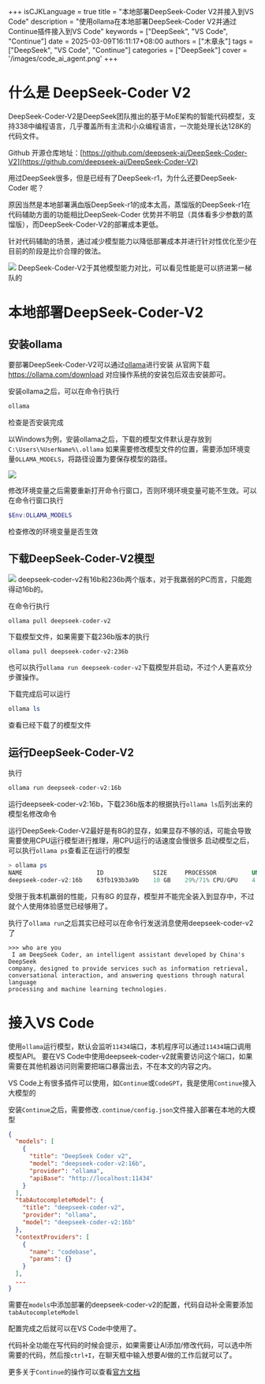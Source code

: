 +++
isCJKLanguage = true
title = "本地部署DeepSeek-Coder V2并接入到VS Code"
description = "使用ollama在本地部署DeepSeek-Coder V2并通过Continue插件接入到VS Code"
keywords = ["DeepSeek", "VS Code", "Continue"]
date = 2025-03-09T16:11:17+08:00
authors = ["木章永"]
tags = ["DeepSeek", "VS Code", "Continue"]
categories = ["DeepSeek"]
cover = '/images/code_ai_agent.png'
+++

# 什么是 DeepSeek-Coder V2
DeepSeek-Coder-V2是DeepSeek团队推出的基于MoE架构的智能代码模型，支持338中编程语言，几乎覆盖所有主流和小众编程语言，一次能处理长达128K的代码文件。

Github 开源仓库地址：[https://github.com/deepseek-ai/DeepSeek-Coder-V2](https://github.com/deepseek-ai/DeepSeek-Coder-V2)

用过DeepSeek很多，但是已经有了DeepSeek-r1，为什么还要DeepSeek-Coder 呢？

原因当然是本地部署满血版DeepSeek-r1的成本太高，蒸馏版的DeepSeek-r1在代码辅助方面的功能相比DeepSeek-Coder 优势并不明显（具体看多少参数的蒸馏版），而DeepSeek-Coder-V2的部署成本更低。

针对代码辅助的场景，通过减少模型能力以降低部署成本并进行针对性优化至少在目前的阶段是比价合理的做法。

![](/images/DeepSeek-Coder-V2性能比较.png)
DeepSeek-Coder-V2于其他模型能力对比，可以看见性能是可以挤进第一梯队的

# 本地部署DeepSeek-Coder-V2

## 安装ollama
要部署DeepSeek-Coder-V2可以通过[ollama](https://ollama.com/)进行安装
从官网下载 https://ollama.com/download 对应操作系统的安装包后双击安装即可。

安装ollama之后，可以在命令行执行
```PowerShell
ollama 
```
检查是否安装完成

以Windows为例，安装ollama之后，下载的模型文件默认是存放到`C:\Users\%UserName%\.ollama`
如果需要修改模型文件的位置，需要添加环境变量`OLLAMA_MODELS`，将路径设置为要保存模型的路径。

![](/images/配置OLLAMA环境bianl.png)

修改环境变量之后需要重新打开命令行窗口，否则环境环境变量可能不生效。可以在命令行窗口执行
```PowerShell
$Env:OLLAMA_MODELS
```
检查修改的环境变量是否生效

## 下载DeepSeek-Coder-V2模型
![](/images/DeepSeek-coder-v2模型版本.png)
deepseek-coder-v2有16b和236b两个版本，对于我羸弱的PC而言，只能跑得动16b的。

在命令行执行
```PowerShell
ollama pull deepseek-coder-v2
```
下载模型文件，如果需要下载236b版本的执行
```PoserShell
ollama pull deepseek-coder-v2:236b
```

也可以执行`ollama run deepseek-coder-v2`下载模型并启动，不过个人更喜欢分步骤操作。

下载完成后可以运行
```PowerShell
ollama ls
```
查看已经下载了的模型文件

## 运行DeepSeek-Coder-V2
执行
```PowerShell
ollama run deepseek-coder-v2:16b
```
运行deepseek-coder-v2:16b，下载236b版本的根据执行`ollama ls`后列出来的模型名修改命令

运行DeepSeek-Coder-V2最好是有8G的显存，如果显存不够的话，可能会导致需要使用CPU运行模型进行推理，用CPU运行的话速度会慢很多
启动模型之后，可以执行`ollama ps`查看正在运行的模型
```PowerShell
> ollama ps
NAME                     ID              SIZE     PROCESSOR          UNTIL             
deepseek-coder-v2:16b    63fb193b3a9b    10 GB    29%/71% CPU/GPU    4 minutes from now
```
受限于我本机羸弱的性能，只有8G 的显存，模型并不能完全装入到显存中，不过就个人使用体验感觉已经够用了。

执行了`ollama run`之后其实已经可以在命令行发送消息使用deepseek-coder-v2了
```
>>> who are you
 I am DeepSeek Coder, an intelligent assistant developed by China's DeepSeek
company, designed to provide services such as information retrieval,
conversational interaction, and answering questions through natural language
processing and machine learning technologies.
```


# 接入VS Code

使用`ollama`运行模型，默认会监听`11434`端口，本机程序可以通过`11434`端口调用模型API。
要在VS Code中使用deepseek-coder-v2就需要访问这个端口，如果需要在其他机器访问则需要把端口暴露出去，不在本文的内容之内。

VS Code上有很多插件可以使用，如`Continue`或`CodeGPT`，我是使用`Continue`接入大模型的

安装`Continue`之后，需要修改`.continue/config.json`文件接入部署在本地的大模型
```json
{
  "models": [
    {
      "title": "DeepSeek Coder v2",
      "model": "deepseek-coder-v2:16b",
      "provider": "ollama",
      "apiBase": "http://localhost:11434"
    }
  ],
  "tabAutocompleteModel": {
    "title": "deepseek-coder-v2",
    "provider": "ollama",
    "model": "deepseek-coder-v2:16b"
  },
  "contextProviders": [
    {
      "name": "codebase",
      "params": {}
    }
  ],
  ...
}
```
需要在`models`中添加部署的deepseek-coder-v2的配置，代码自动补全需要添加`tabAutocompleteModel`

配置完成之后就可以在VS Code中使用了。

代码补全功能在写代码的时候会提示，如果需要让AI添加/修改代码，可以选中所需要的代码，然后按`ctrl+I`，在聊天框中输入想要AI做的工作后就可以了。

更多关于`Continue`的操作可以查看[官方文档](https://docs.continue.dev/customize/overview)



